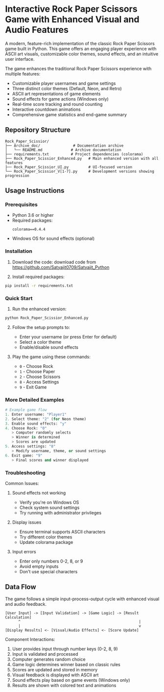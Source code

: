 # Interactive Rock Paper Scissors Game with Enhanced Visual and Audio Features

A modern, feature-rich implementation of the classic Rock Paper Scissors game built in Python. This game offers an engaging player experience with ASCII art visuals, customizable color themes, sound effects, and an intuitive user interface.

The game enhances the traditional Rock Paper Scissors experience with multiple features:
- Customizable player usernames and game settings
- Three distinct color themes (Default, Neon, and Retro)
- ASCII art representations of game elements
- Sound effects for game actions (Windows only)
- Real-time score tracking and round counting
- Interactive countdown animations
- Comprehensive game statistics and end-game summary

## Repository Structure
```
Rock_Paper_Scissior/
├── Archive_doc/               # Documentation archive
│   └── README.md             # Archive documentation
├── requirements.txt          # Project dependencies (colorama)
├── Rock_Paper_Scissior_Enhanced.py   # Main enhanced version with all features
├── Rock_Paper_Scissior_UI.py         # UI-focused version
└── Rock_Paper_Scissior_V[1-7].py     # Development versions showing progression
```

## Usage Instructions
### Prerequisites
- Python 3.6 or higher
- Required packages:
  ```
  colorama==0.4.4
  ```
- Windows OS for sound effects (optional)

### Installation
1. Download the code:
download code from [https://github.com/Satyajit0709/Satyajit_Python ](https://github.com/Satyajit0709/Satyajit_Python/tree/master/Rock_Paper_Scissor)

2. Install required packages:
```bash
pip install -r requirements.txt
```

### Quick Start
1. Run the enhanced version:
```bash
python Rock_Paper_Scissior_Enhanced.py
```

2. Follow the setup prompts to:
   - Enter your username (or press Enter for default)
   - Select a color theme
   - Enable/disable sound effects

3. Play the game using these commands:
   - `0` - Choose Rock
   - `1` - Choose Paper
   - `2` - Choose Scissors
   - `8` - Access Settings
   - `9` - Exit Game

### More Detailed Examples
```python
# Example game flow
1. Enter username: "Player1"
2. Select theme: "2" (for Neon theme)
3. Enable sound effects: "y"
4. Choose Rock: "0"
   > Computer randomly selects
   > Winner is determined
   > Scores are updated
5. Access settings: "8"
   > Modify username, theme, or sound settings
6. Exit game: "9"
   > Final scores and winner displayed
```

### Troubleshooting
Common Issues:
1. Sound effects not working
   - Verify you're on Windows OS
   - Check system sound settings
   - Try running with administrator privileges

2. Display issues
   - Ensure terminal supports ASCII characters
   - Try different color themes
   - Update colorama package

3. Input errors
   - Enter only numbers 0-2, 8, or 9
   - Avoid empty inputs
   - Don't use special characters

## Data Flow
The game follows a simple input-process-output cycle with enhanced visual and audio feedback.

```ascii
[User Input] -> [Input Validation] -> [Game Logic] -> [Result Calculation]
      ^                                                      |
      |                                                      v
[Display Results] <- [Visual/Audio Effects] <- [Score Update]
```

Component Interactions:
1. User provides input through number keys (0-2, 8, 9)
2. Input is validated and processed
3. Computer generates random choice
4. Game logic determines winner based on classic rules
5. Scores are updated and stored in memory
6. Visual feedback is displayed with ASCII art
7. Sound effects play based on game events (Windows only)
8. Results are shown with colored text and animations
